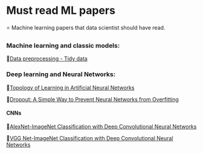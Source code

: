 # Must read ML papers
:star: Machine learning papers that data scientist should have read.

### Machine learning and classic models:
:page_facing_up:[Data preprocessing - Tidy data](https://vita.had.co.nz/papers/tidy-data.pdf)

### Deep learning and Neural Networks:
:page_facing_up:[Topology of Learning in Artificial Neural Networks](https://arxiv.org/abs/1902.08160v1)

:page_facing_up:[Dropout: A Simple Way to Prevent Neural Networks from
Overfitting](https://www.cs.toronto.edu/~hinton/absps/JMLRdropout.pdf)

#### CNNs

:page_facing_up:[AlexNet-ImageNet Classification with Deep Convolutional
Neural Networks](https://papers.nips.cc/paper/4824-imagenet-classification-with-deep-convolutional-neural-networks.pdf)

:page_facing_up:[VGG Net-ImageNet Classification with Deep Convolutional Neural Networks](https://arxiv.org/pdf/1409.1556v6.pdf)

